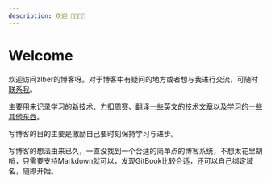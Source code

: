 ```yaml
---
description: 欢迎 👏🏻👏🏻
---
```


# Welcome

欢迎访问zlber的博客呀。对于博客中有疑问的地方或者想与我进行交流，可随时[联系我](about-me.md)。

主要用来记录学习的[新技术](technical-essays.md)、[力扣周赛](leetcode-weekly-contest/)、[翻译一些英文的技术文章](article-translation.md)以及[学习的一些其他东西](other-essays/)。

写博客的目的主要是激励自己要时刻保持学习与进步。

写博客的想法由来已久，一直没找到一个合适的简单点的博客系统，不想太花里胡哨，只需要支持Markdown就可以，发现GitBook比较合适，还可以自己绑定域名，随即开始。
